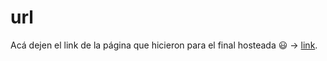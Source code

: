 # url

Acá dejen el link de la página que hicieron para el final hosteada 😃 $\to$ [link](https://ailusosa.github.io/p1-final/).
